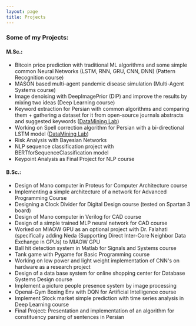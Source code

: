 ```yaml
---
layout: page
title: Projects
---
```


### Some of my Projects:

#### M.Sc.:
*	Bitcoin price prediction with traditional ML algorithms and some simple common Neural Networks (LSTM, RNN, GRU, CNN, DNN) (Pattern Recognition course)
*	MASON based multi-agent pandemic disease simulation (Multi-Agent Systems course)
*	Image denoising with DeepImagePrior (DIP) and improve the results by mixing two ideas (Deep Learning course)
*	Keyword extraction for Persian with common algorithms and comparing them + gathering a dataset for it from open-source journals abstracts and suggested keywords ([DataMining Lab](http://dml.iust.ac.ir/))
*	Working on Spell correction algorithm for Persian with a bi-directional LSTM model ([DataMining Lab](http://dml.iust.ac.ir/))
*	Risk Analysis with Bayesian Networks
*	NLP sequence classification project with BERTforSequenceClassification model
*	Keypoint Analysis as Final Project for NLP course


#### B.Sc.:
*	Design of Mano computer in Proteus for Computer Architecture course
*	Implementing a simple architecture of a network for Advanced Programming Course
*	Designing a Clock Divider for Digital Design course (tested on Spartan 3 board)
*	Design of Mano computer in Verilog for CAD course
*	Design of a simple trained MLP neural network for CAD course
*	Worked on MIAOW GPU as an optional project with Dr. Falahati (specifically adding Neda (Supporting Direct Inter-Core Neighbor Data Exchange in GPUs) to MIAOW GPU
*	Ball hit detection system in Matlab for Signals and Systems course
*	Tank game with Pygame for Basic Programming course
*	Working on low power and light weight implementation of CNN's on hardware as a research project
*	Design of a data base system for online shopping center for Database Systems Design course
*	Implement a picture people presence system by image processing
*	Openai-Gym Boxing Env with DQN for Artificial Intelligence course
*	Implement Stock market simple prediction with time series analysis in Deep Learning course
*	Final Project: Presentation and implementation of an algorithm for constituency parsing of sentences in Persian
